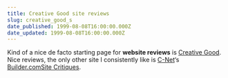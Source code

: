 ```yaml
---
title: Creative Good site reviews
slug: creative_good_s
date_published: 1999-08-08T16:00:00.000Z
date_updated: 1999-08-08T16:00:00.000Z
---
```


Kind of a nice de facto starting page for **website reviews** is [Creative Good](http://www.creativegood.com). Nice reviews, the only other site I consistently like is [C-Net](http://www.cnet.com)‘s [Builder.com](http://www.builder.com)[Site Critiques](http://www.builder.com/Graphics/Critique/).
